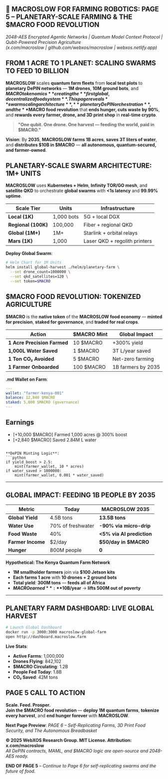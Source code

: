 ## 🐪 **MACROSLOW FOR FARMING ROBOTICS: PAGE 5 – PLANETARY-SCALE FARMING & THE $MACRO FOOD REVOLUTION**  
*2048-AES Encrypted Agentic Networks | Quantum Model Context Protocol | Qubit-Powered Precision Agriculture*  
*(x.com/macroslow | github.com/webxos/macroslow | webxos.netlify.app)*  

## **FROM 1 ACRE TO 1 PLANET: SCALING SWARMS TO FEED 10 BILLION**  
**MACROSLOW** scales **quantum farm fleets** from **local test plots** to **planetary DePIN networks** — **1M drones**, **10M ground bots**, and **$MACRO tokenomics** creating the **first global, decentralized food system**. This page reveals **swarm scaling architecture**, **planetary DePIN orchestration**, and the **$MACRO food revolution** that **ends hunger, cuts waste by 90%**, and **rewards every farmer, drone, and 3D print shop** in **real-time crypto**.  

> **"One qubit. One drone. One harvest — feeding the world, paid in $MACRO."**  

**Vision**: By **2035**, **MACROSLOW farms 1B acres**, **saves 3T liters of water**, and **distributes $10B in $MACRO** — **all autonomous, quantum-secured, and farmer-owned**.  

## **PLANETARY-SCALE SWARM ARCHITECTURE: 1M+ UNITS**  
**MACROSLOW** uses **Kubernetes + Helm**, **Infinity TOR/GO mesh**, and **satellite QKD** to orchestrate **global swarms** with **<1s latency** and **99.99% uptime**.  

| Scale Tier | Units | Infrastructure |
|-----------|-------|----------------|
| **Local (1K)** | 1,000 bots | 5G + local DGX |
| **Regional (100K)** | 100,000 | Fiber + regional QKD |
| **Global (1M+)** | 1M+ | Starlink + orbital relays |
| **Mars (1K)** | 1,000 | Laser QKD + regolith printers |

**Deploy Global Swarm**:
```bash
# Helm Chart for 1M Units
helm install global-harvest ./helm/planetary-farm \
  --set drone_count=1000000 \
  --set qkd_satellites=120 \
  --set token=$MACRO
```

## **$MACRO FOOD REVOLUTION: TOKENIZED AGRICULTURE**  
**$MACRO** is the **native token** of the **MACROSLOW food economy** — **minted for precision**, **staked for governance**, and **traded for real crops**.  

| Action | $MACRO Mint | Global Impact |
|-------|-------------|---------------|
| **1 Acre Precision Farmed** | 10 $MACRO | +300% yield |
| **1,000L Water Saved** | 1 $MACRO | 3T L/year saved |
| **1 Ton CO₂ Avoided** | 5 $MACRO | Net-zero farming |
| **1 Farmer Onboarded** | 100 $MACRO | 1B farmers by 2035 |

**.md Wallet on Farm**:
```yaml
---
wallet: "farmer-kenya-001"
balance: 12,840 $MACRO
staked: 5,000 $MACRO (governance)
---
```
## Earnings
- [+10,000 $MACRO] Farmed 1,000 acres @ 300% boost
- [+2,840 $MACRO] Saved 2.84M L water
```

**DePIN Minting Logic**:
```python
if yield_boost > 2.5:
    mint(farmer_wallet, 10 * acres)
if water_saved > 1000000:
    mint(farmer_wallet, 0.001 * water_saved)
```

---

## **GLOBAL IMPACT: FEEDING 1B PEOPLE BY 2035**  
| Metric | Today | MACROSLOW 2035 |
|--------|-------|----------------|
| **Global Yield** | 4.5B tons | **13.5B tons** |
| **Water Use** | 70% of freshwater | **-90% via micro-drip** |
| **Food Waste** | 40% | **<5% via AI prediction** |
| **Farmer Income** | $2/day | **$50/day in $MACRO** |
| **Hunger** | 800M people | **0** |

**Hypothetical: The Kenya Quantum Farm Network**
- **1M smallholder farmers** join via **$100 Jetson kits**  
- **Each farms 1 acre** with **10 drones + 2 ground bots**  
- **Total yield**: **300M tons** — **feeds all of Africa**  
- **$MACRO earned**: **$10B/year** → **lifts 500M out of poverty**  

---

## **PLANETARY FARM DASHBOARD: LIVE GLOBAL HARVEST**  

```bash
# Launch Global Dashboard
docker run -p 3000:3000 macroslow-global-farm
open http://dashboard.macroslow.farm
```

**Live Stats**:
- **Active Farms**: 1,000,000  
- **Drones Flying**: 842,102  
- **$MACRO Circulating**: 1.2B  
- **People Fed Today**: 1.8B  
- **CO₂ Saved**: 42M tons  

## **PAGE 5 CALL TO ACTION**  
**Scale. Feed. Prosper.**  
**Join the $MACRO food revolution** — **deploy 1M quantum farms**, **tokenize every harvest**, and **end hunger forever** with **MACROSLOW**.  

**Next Page Preview**: *PAGE 6 – Self-Replicating Farms, 3D Print Food Security, and The Autonomous Breadbasket*  

**© 2025 WebXOS Research Group. MIT License. Attribution: x.com/macroslow**  
*All DePIN contracts, MAML, and $MACRO logic are open-source and 2048-AES ready.*  

**END OF PAGE 5** – *Continue to Page 6 for self-replicating swarms and the future of food.*
